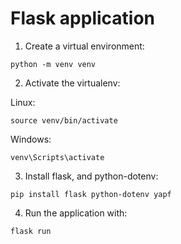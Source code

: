
# Flask application


1. Create a virtual environment:
    
```
python -m venv venv
```


2. Activate the virtualenv:

Linux:
```
source venv/bin/activate
```

Windows:
```
venv\Scripts\activate
```

3. Install flask, and python-dotenv:

```
pip install flask python-dotenv yapf

```

4. Run the application with:

```
flask run
```

